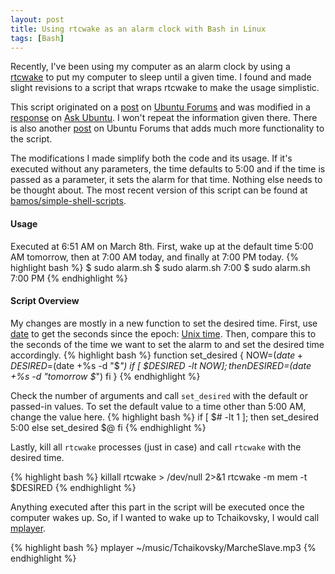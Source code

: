 ```yaml
---
layout: post
title: Using rtcwake as an alarm clock with Bash in Linux
tags: [Bash]
---
```


Recently, I've been using my computer as an alarm clock by using
a [rtcwake](http://linux.die.net/man/8/rtcwake) to put my computer
to sleep until a given time. I found and made slight revisions
to a script that wraps rtcwake to make the usage simplistic.

This script originated on a
[post](http://ubuntuforums.org/showpost.php?p=10878570&postcount=36) on
[Ubuntu Forums](http://ubuntuforums.org/) and was modified in a
[response](http://askubuntu.com/questions/61708/automatically-sleep-and-wake-up-at-specific-times)
on [Ask Ubuntu](http://askubuntu.com/). I won't repeat the information
given there. There is also another
[post](http://ubuntuforums.org/showthread.php?p=11282241#post11282241) on
Ubuntu Forums that adds much more functionality to the script.

The modifications I made simplify both the code and its usage. If it's
executed without any parameters, the time defaults to 5:00 and if the
time is passed as a parameter, it sets the alarm for that time.
Nothing else needs to be thought about.
The most recent version of this script can be found at
[bamos/simple-shell-scripts](https://github.com/bamos/simple-shell-scripts/blob/master/alarm.sh).

#### Usage
Executed at 6:51 AM on March 8th. First, wake up at the default time 5:00 AM
tomorrow, then at 7:00 AM today, and finally at 7:00 PM today.
{% highlight bash %}
$ sudo alarm.sh
$ sudo alarm.sh 7:00
$ sudo alarm.sh 7:00 PM
{% endhighlight %}


#### Script Overview
My changes are mostly in a new function to set the desired time. First,
use [date](http://linux.die.net/man/1/date) to get the seconds
since the epoch: [Unix time](http://en.wikipedia.org/wiki/Unix_time).
Then, compare this to the seconds of the time we want to set the alarm to
and set the desired time accordingly.
{% highlight bash %}
function set_desired {
    NOW=$(date +%s)
    DESIRED=$(date +%s -d "$*")
    if [ $DESIRED -lt $NOW ]; then
        DESIRED=$(date +%s -d "tomorrow $*")
    fi
}
{% endhighlight %}

Check the number of arguments and call `set_desired` with the 
default or passed-in values. To set the default value to a time
other than 5:00 AM, change the value here.
{% highlight bash %}
if [ $# -lt 1 ]; then
    set_desired 5:00
else
    set_desired $@ 
fi
{% endhighlight %}

Lastly, kill all `rtcwake` processes (just in case) and call
`rtcwake` with the desired time.

{% highlight bash %}
killall rtcwake > /dev/null 2>&1
rtcwake -m mem -t $DESIRED
{% endhighlight %}

Anything executed after this
part in the script will be executed once the computer wakes up.
So, if I wanted to wake up to Tchaikovsky, I would
call [mplayer](http://en.wikipedia.org/wiki/MPlayer).

{% highlight bash %}
mplayer ~/music/Tchaikovsky/MarcheSlave.mp3
{% endhighlight %}
